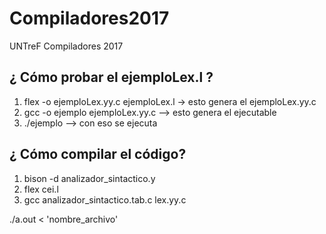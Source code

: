 # Compiladores2017
UNTreF Compiladores 2017

## ¿ Cómo probar el ejemploLex.l ?
1) flex -o ejemploLex.yy.c ejemploLex.l  -> esto genera el ejemploLex.yy.c
2) gcc -o ejemplo ejemploLex.yy.c --> esto genera el ejecutable
3) ./ejemplo --> con eso se ejecuta


## ¿ Cómo compilar el código?
1) bison -d analizador_sintactico.y
2) flex cei.l
3) gcc analizador_sintactico.tab.c lex.yy.c

./a.out < 'nombre_archivo'
